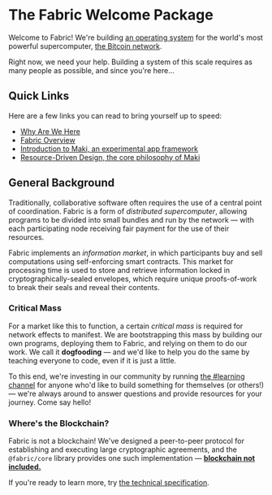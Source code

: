 # The Fabric Welcome Package
Welcome to Fabric!  We're building [an operating system][operating-system] for
the world's most powerful supercomputer, [the Bitcoin network][bitcoin-network].

Right now, we need your help.  Building a system of this scale requires as many
people as possible, and since you're here...

## Quick Links
Here are a few links you can read to bring yourself up to speed:

- [Why Are We Here][why-are-we-here]
- [Fabric Overview][fabric-overview]
- [Introduction to Maki, an experimental app framework][maki-intro]
- [Resource-Driven Design, the core philosophy of Maki][resources]

## General Background
Traditionally, collaborative software often requires the use of a central point
of coordination.  Fabric is a form of _distributed supercomputer_, allowing
programs to be divided into small bundles and run by the network — with each
participating node receiving fair payment for the use of their resources.

Fabric implements an _information market_, in which participants buy and sell
computations using self-enforcing smart contracts.  This market for processing
time is used to store and retrieve information locked in
cryptographically-sealed envelopes, which require unique proofs-of-work to
break their seals and reveal their contents.

### Critical Mass
For a market like this to function, a certain _critical mass_ is required for
network effects to manifest.  We are bootstrapping this mass by building our own
programs, deploying them to Fabric, and relying on them to do our work.  We call
it **dogfooding** — and we'd like to help you do the same by teaching everyone
to code, even if it is just a little.

To this end, we're investing in our community by
running [the #learning channel][learning] for anyone who'd like to build
something for themselves (or others!) — we're always around to answer questions
and provide resources for your journey.  Come say hello!

### Where's the Blockchain?
Fabric is not a blockchain!  We've designed a peer-to-peer protocol for
establishing and executing large cryptographic agreements, and the
`@fabric/core` library provides one such implementation — [**blockchain not included.**][running-a-node]

If you're ready to learn more, try [the technical specification][specification].

[bitcoin-network]: https://bitcoin.org
[operating-system]: https://fabric.pub
[why-are-we-here]: https://docs.maki.io/source/snippets/why-are-we-here.html
[fabric-overview]: https://docs.maki.io/source/snippets/fabric-overview.html
[maki-intro]: https://next.maki.io/guides/what-is-maki
[resources]: https://maki.io/docs/resources
[running-a-node]: https://bitcoin.org/en/full-node
[institute]: http://nakamotoinstitute.org/mempool/proof-that-proof-of-work-is-the-only-solution-to-the-byzantine-generals-problem/
[product]: https://maki.io/topic/product
[learning]: https://maki.io/topic/learning
[specification]: snippets/specification.md
